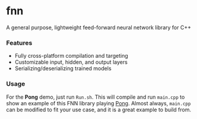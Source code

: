 # fnn
A general purpose, lightweight feed-forward neural network library for C++

### Features
 - Fully cross-platform compilation and targeting
 - Customizable input, hidden, and output layers
 - Serializing/deserializing trained models

### Usage
For the **Pong** demo, just run `Run.sh`. This will compile and run `main.cpp` to show an example of this FNN library playing [Pong](https://en.wikipedia.org/wiki/Pong). Almost always, `main.cpp` can be modified to fit your use case, and it is a great example to build from.